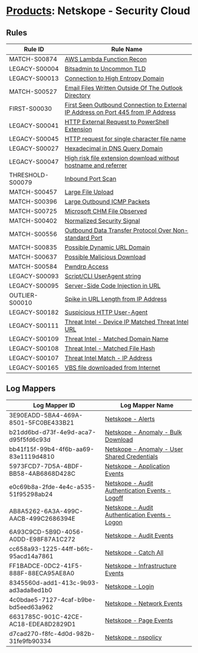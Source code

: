 # [Products](README.md): Netskope - Security Cloud

## Rules

|Rule ID|Rule Name|
|----|----|
|MATCH-S00874|[AWS Lambda Function Recon](../rules/MATCH-S00874.md)|
|LEGACY-S00004|[Bitsadmin to Uncommon TLD](../rules/LEGACY-S00004.md)|
|LEGACY-S00013|[Connection to High Entropy Domain](../rules/LEGACY-S00013.md)|
|MATCH-S00527|[Email Files Written Outside Of The Outlook Directory](../rules/MATCH-S00527.md)|
|FIRST-S00030|[First Seen Outbound Connection to External IP Address on Port 445 from IP Address](../rules/FIRST-S00030.md)|
|LEGACY-S00041|[HTTP External Request to PowerShell Extension](../rules/LEGACY-S00041.md)|
|LEGACY-S00045|[HTTP request for single character file name](../rules/LEGACY-S00045.md)|
|LEGACY-S00027|[Hexadecimal in DNS Query Domain](../rules/LEGACY-S00027.md)|
|LEGACY-S00047|[High risk file extension download without hostname and referrer](../rules/LEGACY-S00047.md)|
|THRESHOLD-S00079|[Inbound Port Scan](../rules/THRESHOLD-S00079.md)|
|MATCH-S00457|[Large File Upload](../rules/MATCH-S00457.md)|
|MATCH-S00396|[Large Outbound ICMP Packets](../rules/MATCH-S00396.md)|
|MATCH-S00725|[Microsoft CHM File Observed](../rules/MATCH-S00725.md)|
|MATCH-S00402|[Normalized Security Signal](../rules/MATCH-S00402.md)|
|MATCH-S00556|[Outbound Data Transfer Protocol Over Non-standard Port](../rules/MATCH-S00556.md)|
|MATCH-S00835|[Possible Dynamic URL Domain](../rules/MATCH-S00835.md)|
|MATCH-S00637|[Possible Malicious Download](../rules/MATCH-S00637.md)|
|MATCH-S00584|[Pwndrp Access](../rules/MATCH-S00584.md)|
|LEGACY-S00093|[Script/CLI UserAgent string](../rules/LEGACY-S00093.md)|
|LEGACY-S00095|[Server-Side Code Injection in URL](../rules/LEGACY-S00095.md)|
|OUTLIER-S00010|[Spike in URL Length from IP Address](../rules/OUTLIER-S00010.md)|
|LEGACY-S00182|[Suspicious HTTP User-Agent](../rules/LEGACY-S00182.md)|
|LEGACY-S00111|[Threat Intel - Device IP Matched Threat Intel URL](../rules/LEGACY-S00111.md)|
|LEGACY-S00109|[Threat Intel - Matched Domain Name](../rules/LEGACY-S00109.md)|
|LEGACY-S00108|[Threat Intel - Matched File Hash](../rules/LEGACY-S00108.md)|
|LEGACY-S00107|[Threat Intel Match - IP Address](../rules/LEGACY-S00107.md)|
|LEGACY-S00165|[VBS file downloaded from Internet](../rules/LEGACY-S00165.md)|


## Log Mappers

|Log Mapper ID|Log Mapper Name|
|----|----|
|3E90EADD-5BA4-469A-8501-5FC0BE433B21|[Netskope - Alerts](../mappings/3E90EADD-5BA4-469A-8501-5FC0BE433B21.md)|
|b21dd6bd-d73f-4e9d-aca7-d95f5fd6c93d|[Netskope - Anomaly - Bulk Download](../mappings/b21dd6bd-d73f-4e9d-aca7-d95f5fd6c93d.md)|
|bb41f15f-99b4-4f6b-aa69-83e1119d4810|[Netskope - Anomaly - User Shared Credentials](../mappings/bb41f15f-99b4-4f6b-aa69-83e1119d4810.md)|
|5973FCD7-7D5A-4BDF-BB58-4AB6868D428C|[Netskope - Application Events](../mappings/5973FCD7-7D5A-4BDF-BB58-4AB6868D428C.md)|
|e0c69b8a-2fde-4e4c-a535-51f95298ab24|[Netskope - Audit Authentication Events - Logoff](../mappings/e0c69b8a-2fde-4e4c-a535-51f95298ab24.md)|
|AB8A5262-6A3A-499C-AACB-499C2686394E|[Netskope - Audit Authentication Events - Logon](../mappings/AB8A5262-6A3A-499C-AACB-499C2686394E.md)|
|6A93C9CD-5B9D-4056-A0DD-E98F87A1C272|[Netskope - Audit Events](../mappings/6A93C9CD-5B9D-4056-A0DD-E98F87A1C272.md)|
|cc658a93-1225-44ff-b6fc-95acd14a7861|[Netskope - Catch All](../mappings/cc658a93-1225-44ff-b6fc-95acd14a7861.md)|
|FF1BADCE-0DC2-41F5-888F-88ECA95AE8A0|[Netskope - Infrastructure Events](../mappings/FF1BADCE-0DC2-41F5-888F-88ECA95AE8A0.md)|
|8345560d-add1-413c-9b93-ad3ada8ed1b0|[Netskope - Login](../mappings/8345560d-add1-413c-9b93-ad3ada8ed1b0.md)|
|4c0bdae5-7127-4caf-b9be-bd5eed63a962|[Netskope - Network Events](../mappings/4c0bdae5-7127-4caf-b9be-bd5eed63a962.md)|
|6631785C-901C-42CE-AC18-EDEA8D2829D1|[Netskope - Page Events](../mappings/6631785C-901C-42CE-AC18-EDEA8D2829D1.md)|
|d7cad270-f8fc-4d0d-982b-31fe9fb90334|[Netskope - nspolicy](../mappings/d7cad270-f8fc-4d0d-982b-31fe9fb90334.md)|


